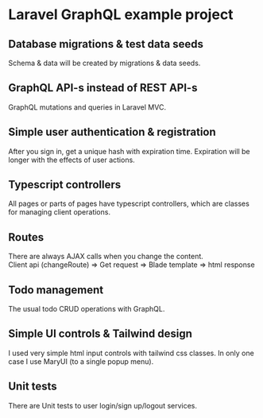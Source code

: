 # Laravel GraphQL example project

## Database migrations & test data seeds
Schema & data will be created by migrations & data seeds.

## GraphQL API-s instead of REST API-s
GraphQL mutations and queries in Laravel MVC.

## Simple user authentication & registration
After you sign in, get a unique hash with expiration time. Expiration will be longer with the effects of user actions.

## Typescript controllers
All pages or parts of pages have typescript controllers, which are classes for managing client operations.

## Routes
There are always AJAX calls when you change the content.\
Client api (changeRoute) => Get request => Blade template => html response

## Todo management
The usual todo CRUD operations with GraphQL.

## Simple UI controls & Tailwind design
I used very simple html input controls with tailwind css classes. In only one case I use MaryUI (to a single popup menu).

## Unit tests
There are Unit tests to user login/sign up/logout services.
